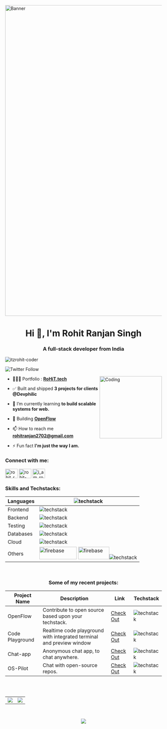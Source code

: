 
 <img align="center" alt="Banner" width="1000" src="https://res.cloudinary.com/dsea9iqab/image/upload/v1704891215/nmcjvfy1mmwh2pn3clcz.png">
<h1 align="center">Hi 👋, I'm Rohit Ranjan Singh</h1>
<h3 align="center">A full-stack developer from India</h3>

<p align="left"> <img src="https://komarev.com/ghpvc/?username=itzrohit-coder&label=Profile%20views&color=0e75b6&style=flat" alt="itzrohit-coder" /></p>

![Twitter Follow](https://img.shields.io/twitter/follow/rohit_2702?style=social)

 <img align="right" alt="Coding" width="200" src="https://monophy.com/media/du3J3cXyzhj75IOgvA/monophy.gif">

- 👨🏽‍💻 Portfolio : <a href="https://rohit2702.vercel.app/">**RoHiT.tech**</a>

- ✅ Built and shipped **3 projects for clients @Devphilic** 

- 🌱 I’m currently learning **to build scalable systems for web.**

- 🚀 Building <a href="https://openflow.devphilic.tech/">**OpenFlow** </a> 

- 📫 How to reach me <a href="mailto:rohitranjan2702@gmail.com"> **rohitranjan2702@gmail.com** </a> 

- ⚡ Fun fact **I'm just the way I am.**

<h3 align="left">Connect with me:</h3>
<p align="left">
<a href="https://twitter.com/rohit_2702" target="blank"><img align="center" src="https://raw.githubusercontent.com/rahuldkjain/github-profile-readme-generator/master/src/images/icons/Social/twitter.svg" alt="rohit_ranjan27" height="30" width="40" /></a>
<a href="https://linkedin.com/in/rohit-ranjan-singh-6133901b6/" target="blank"><img align="center" src="https://raw.githubusercontent.com/rahuldkjain/github-profile-readme-generator/master/src/images/icons/Social/linked-in-alt.svg" alt="rohit-ranjan-singh-6133901b6/" height="30" width="40" /></a>
<a href="https://instagram.com/rohit.2702" target="blank"><img align="center" src="https://raw.githubusercontent.com/rahuldkjain/github-profile-readme-generator/master/src/images/icons/Social/instagram.svg" alt="i_am_rohit_0_0" height="30" width="40" /></a>
</p>

<h3 align="left">Skills and Techstacks:</h3>

| Languages | <img src="https://skillicons.dev/icons?i=ts,js,cpp,java,go,python&theme=dark" alt="techstack" /> 
| ------------ | ----------- |
|Frontend | <img src="https://skillicons.dev/icons?i=react,redux,nextjs,tailwind&theme=dark" alt="techstack" />
|Backend | <img src="https://skillicons.dev/icons?i=nodejs,nestjs,fastapi,express,bun&theme=dark" alt="techstack" />
|Testing| <img src="https://skillicons.dev/icons?i=jest,vitest&theme=dark" alt="techstack" />
|Databases| <img src="https://skillicons.dev/icons?i=redis,prisma,supabase,mongodb,postgres,mysql&theme=dark" alt="techstack" />
|Cloud | <img src="https://skillicons.dev/icons?i=docker,aws,kubernetes,azure,kafka,nginx,workers&theme=dark" alt="techstack" /> 
|Others| <img src="https://miro.medium.com/v2/resize:fit:853/1*1DBe4cCQYfpM0oNXl_kH2w.png" alt="firebase" width="120" height="40"/>  <img src="https://miro.medium.com/v2/0*kjf1UIfQrTgv_jEw.png" alt="firebase" width="100" height="40"/><img src="https://skillicons.dev/icons?i=discordjs&theme=dark" alt="techstack" />


<br>

<h3 align="center">Some of my recent projects: </h3>

| Project Name | Description | Link | Techstack |
| ------------ | ----------- | ---- | ---|
| OpenFlow  | Contribute to open source based upon your techstack. | [Check Out](https://openflow.devphilic.tech/) | <img src="https://skillicons.dev/icons?i=ts,redis,prisma,next,mongodb,tailwind&theme=dark" alt="techstack" />
| Code Playground | Realtime code playground with integrated terminal and preview window | [Check Out](https://github.com/rohitranjan-2702/playground-client) | <img src="https://skillicons.dev/icons?i=ts,next,nodejs,tailwind,nginx,docker,aws&theme=dark" alt="techstack" />
| Chat-app  | Anonymous chat app, to chat anywhere. | [Check Out](https://nextjsapp-u592.onrender.com/chat) |<img src="https://skillicons.dev/icons?i=ts,supabase,next,docker,tailwind&theme=dark" alt="techstack"/>
| OS-Pilot | Chat with open-source repos. | [Check Out](#) | <img src="https://skillicons.dev/icons?i=ts,next,tailwind,nodejs&theme=dark" alt="techstack"/>

<br>
<br>

<table align="center">
<tr>
<td><img src="https://github-readme-stats.vercel.app/api/top-langs?username=rohitranjan-2702&show_icons=true&locale=en&layout=compact&theme=tokyonight" />
</td>
<td>
<img src="https://github-readme-stats.vercel.app/api?username=rohitranjan-2702&include_all_commits=true&count_private=true&show_icons=true&line_height=20&theme=tokyonight"/>
</td>
</tr>
</table>
<br />
<p align="center">
<img align="center" src="https://github-readme-streak-stats.herokuapp.com/?user=rohitranjan-2702&theme=black-ice&hide_border=true&stroke=0000&background=060A0CD" />
</p>





